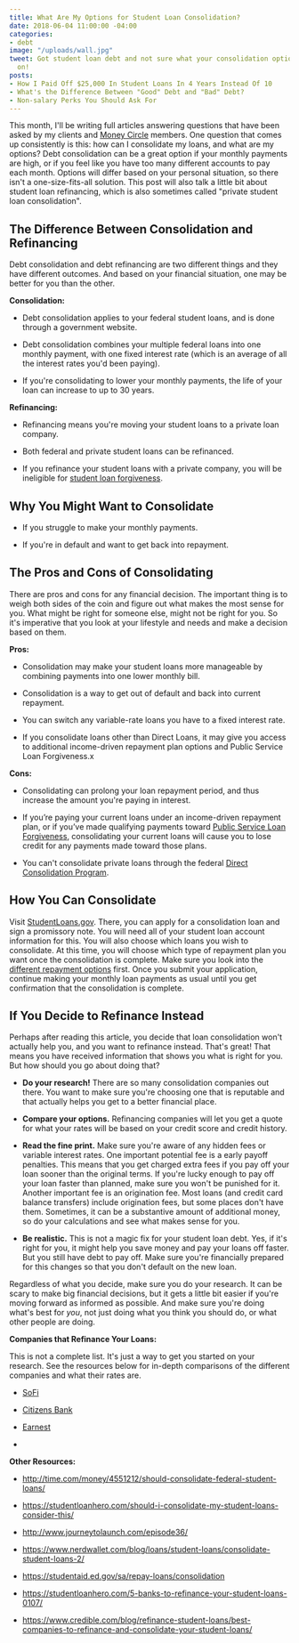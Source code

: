 ```yaml
---
title: What Are My Options for Student Loan Consolidation?
date: 2018-06-04 11:00:00 -04:00
categories:
- debt
image: "/uploads/wall.jpg"
tweet: Got student loan debt and not sure what your consolidation options are? Read
  on!
posts:
- How I Paid Off $25,000 In Student Loans In 4 Years Instead Of 10
- What's the Difference Between "Good" Debt and "Bad" Debt?
- Non-salary Perks You Should Ask For
---
```


This month, I'll be writing full articles answering questions that have been asked by my clients and [Money Circle](http://www.maggiegermano.com/moneycircle) members. One question that comes up consistently is this: how can I consolidate my loans, and what are my options? Debt consolidation can be a great option if your monthly payments are high, or if you feel like you have too many different accounts to pay each month. Options will differ based on your personal situation, so there isn't a one-size-fits-all solution. This post will also talk a little bit about student loan refinancing, which is also sometimes called "private student loan consolidation".

## The Difference Between Consolidation and Refinancing

Debt consolidation and debt refinancing are two different things and they have different outcomes. And based on your financial situation, one may be better for you than the other.

**Consolidation:**

* Debt consolidation applies to your federal student loans, and is done through a government website.

* Debt consolidation combines your multiple federal loans into one monthly payment, with one fixed interest rate (which is an average of all the interest rates you'd been paying).

* If you're consolidating to lower your monthly payments, the life of your loan can increase to up to 30 years.

**Refinancing:**

* Refinancing means you're moving your student loans to a private loan company.

* Both federal and private student loans can be refinanced.

* If you refinance your student loans with a private company, you will be ineligible for [student loan forgiveness](https://studentloanhero.com/featured/the-complete-list-of-student-loan-forgiveness-programs/).

## Why You Might Want to Consolidate

* If you struggle to make your monthly payments.

* If you're in default and want to get back into repayment.

## The Pros and Cons of Consolidating

There are pros and cons for any financial decision. The important thing is to weigh both sides of the coin and figure out what makes the most sense for you. What might be right for someone else, might not be right for you. So it's imperative that you look at your lifestyle and needs and make a decision based on them.

**Pros:**

* Consolidation may make your student loans more manageable by combining payments into one lower monthly bill.

* Consolidation is a way to get out of default and back into current repayment.

* You can switch any variable-rate loans you have to a fixed interest rate.

* If you consolidate loans other than Direct Loans, it may give you access to additional income-driven repayment plan options and Public Service Loan Forgiveness.x

**Cons:**

* Consolidating can prolong your loan repayment period, and thus increase the amount you're paying in interest.

* If you’re paying your current loans under an income-driven repayment plan, or if you’ve made qualifying payments toward [Public Service Loan Forgiveness](https://studentaid.ed.gov/sa/repay-loans/forgiveness-cancellation/public-service), consolidating your current loans will cause you to lose credit for any payments made toward those plans.

* You can't consolidate private loans through the federal [Direct Consolidation Program](https://studentaid.ed.gov/sa/repay-loans/consolidation).

## How You Can Consolidate

Visit [StudentLoans.gov](https://studentloans.gov/myDirectLoan/launchConsolidation.action). There, you can apply for a consolidation loan and sign a promissory note. You will need all of your student loan account information for this. You will also choose which loans you wish to consolidate. At this time, you will choose which type of repayment plan you want once the consolidation is complete. Make sure you look into the [different repayment options](https://www.nerdwallet.com/blog/loans/student-loans/student-loan-repayment-plans/) first. Once you submit your application, continue making  your monthly loan payments as usual until you get confirmation that the consolidation is complete.

## If You Decide to Refinance Instead

Perhaps after reading this article, you decide that loan consolidation won't actually help you, and you want to refinance instead. That's great! That means you have received information that shows you what is right for you. But how should you go about doing that?

* **Do your research!** There are so many consolidation companies out there. You want to make sure you're choosing one that is reputable and that actually helps you get to a better financial place.

* **Compare your options.** Refinancing companies will let you get a quote for what your rates will be based on your credit score and credit history.

* **Read the fine print.** Make sure you're aware of any hidden fees or variable interest rates. One important potential fee is a early payoff penalties. This means that you get charged extra fees if you pay off your loan sooner than the original terms. If you're lucky enough to pay off your loan faster than planned, make sure you won't be punished for it. Another important fee is an origination fee. Most loans (and credit card balance transfers) include origination fees, but some places don't have them. Sometimes, it can be a substantive amount of additional money, so do your calculations and see what makes sense for you.

* **Be realistic.** This is not a magic fix for your student loan debt. Yes, if it's right for you, it might help you save money and pay your loans off faster. But you still have debt to pay off. Make sure you're financially prepared for this changes so that you don't default on the new loan.

Regardless of what you decide, make sure you do your research. It can be scary to make big financial decisions, but it gets a little bit easier if you're moving forward as informed as possible. And make sure you're doing what's best for *you*, not just doing what you think you should do, or what other people are doing.

**Companies that Refinance Your Loans:**

This is not a complete list. It's just a way to get you started on your research. See the resources below for in-depth comparisons of the different companies and what their rates are.

* [SoFi](https://www.sofi.com/)

* [Citizens Bank](https://www.citizensbank.com/HomePage.aspx)

* [Earnest](https://www.earnest.com/)

* 

**Other Resources:**

* http://time.com/money/4551212/should-consolidate-federal-student-loans/

* https://studentloanhero.com/should-i-consolidate-my-student-loans-consider-this/

* http://www.journeytolaunch.com/episode36/

* https://www.nerdwallet.com/blog/loans/student-loans/consolidate-student-loans-2/

* https://studentaid.ed.gov/sa/repay-loans/consolidation

* https://studentloanhero.com/5-banks-to-refinance-your-student-loans-0107/

* https://www.credible.com/blog/refinance-student-loans/best-companies-to-refinance-and-consolidate-your-student-loans/

<script src="https://embeds.nerdwallet.com/embed.js" data-id="429907" data-utm_campaign="sl_prod_429907"></script>